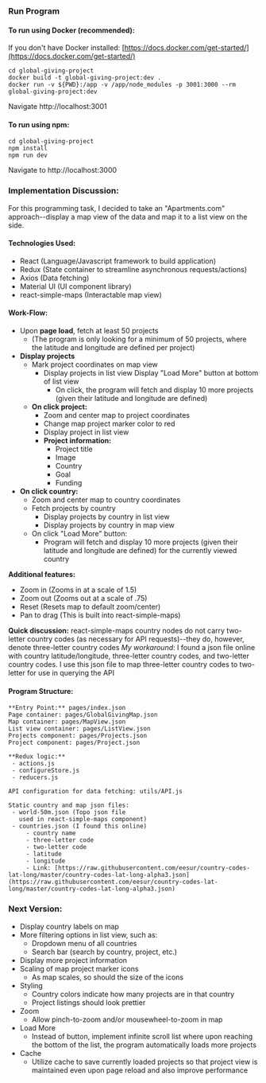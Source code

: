 
### Run Program

#### To run using Docker (recommended):
If you don't have Docker installed:
[https://docs.docker.com/get-started/](https://docs.docker.com/get-started/)

    cd global-giving-project
    docker build -t global-giving-project:dev .
    docker run -v ${PWD}:/app -v /app/node_modules -p 3001:3000 --rm 
    global-giving-project:dev
    
Navigate http://localhost:3001

#### To run using npm:

    cd global-giving-project
    npm install
    npm run dev

Navigate to http://localhost:3000

### Implementation Discussion:

For this programming task, I decided to take an "Apartments.com" approach--display a map view of the data and map it to a list view on the side. 
#### Technologies Used:
   - React (Language/Javascript framework to build application)
   - Redux (State container to streamline asynchronous requests/actions)
   - Axios (Data fetching)
   - Material UI (UI component library)
   - react-simple-maps (Interactable map view)


#### Work-Flow:

 - Upon **page load**, fetch at least 50 projects  	
	 - (The program is only looking for a minimum of 50 projects, where the latitude and longitude are defined per project) 
 - **Display projects** 
 	- Mark project coordinates on map view 	
	   - Display projects in list view Display "Load More" button at bottom of list view 	
		   - On click, the program will fetch and display 10 more projects (given their latitude and longitude are defined)
	-  **On click project:**
		- Zoom and center map to project coordinates
		- Change map project marker color to red
		- Display project in list view
		- **Project information:**
			- Project title
			- Image
			- Country
			- Goal
			- Funding
 - **On click country:**
	 - Zoom and center map to country coordinates
	 - Fetch projects by country 
		 - Display projects by country in list view 
		 - Display projects by country in map view 
	- On click "Load More" button:
		- Program will fetch and display 10 more projects (given their latitude and longitude are defined) for the currently viewed country 
		
**Additional features:**
 - Zoom in (Zooms in at a scale of 1.5) 	
 - Zoom out (Zooms out at a scale of .75) 	
 - Reset (Resets map to default zoom/center) 	
 - Pan to drag (This  is built into react-simple-maps)

**Quick discussion:**
	react-simple-maps country nodes do not carry two-letter country codes (as necessary for API requests)--they do, however, denote three-letter country codes
	*My workaround*: I found a json file online with country latitude/longitude, three-letter country codes, and two-letter country codes. I use this json file to map three-letter country codes to two-letter for use in querying the API 

#### Program Structure:

```
**Entry Point:** pages/index.json
Page container: pages/GlobalGivingMap.json
Map container: pages/MapView.json
List view container: pages/ListView.json
Projects component: pages/Projects.json
Project component: pages/Project.json

**Redux logic:**
 - actions.js  
 - configureStore.js 
 - reducers.js

API configuration for data fetching: utils/API.js

Static country and map json files: 
 - world-50m.json (Topo json file
   used in react-simple-maps component) 
 - countries.json (I found this online)
	 - country name
	 - three-letter code
	 - two-letter code
	 - latitude 		
	 - longitude
	 - Link: [https://raw.githubusercontent.com/eesur/country-codes-lat-long/master/country-codes-lat-long-alpha3.json](https://raw.githubusercontent.com/eesur/country-codes-lat-long/master/country-codes-lat-long-alpha3.json)

```

### Next Version:

 - Display country labels on map  	
 - More filtering options in list view, such as:  		
	 - Dropdown menu of all countries 		
	 - Search bar (search by country, project, etc.) 	
- Display more project information
- Scaling of map project marker icons  		
	- As map scales, so should the size of the icons  	
- Styling 		
	- Country colors indicate how many projects are in that country 		
	- Project listings should look prettier
- Zoom 		
	- Allow pinch-to-zoom and/or mousewheel-to-zoom in map 
- Load More 		
	- Instead of button, implement infinite scroll list where upon reaching the bottom of the list, the program automatically loads more projects 	
- Cache	 		
	- Utilize cache to save currently loaded projects so that project view is maintained even upon page reload and also improve performance 

